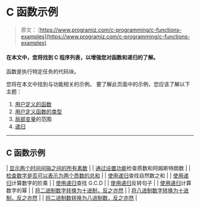# C 函数示例

> 原文： [https://www.programiz.com/c-programming/c-functions-examples](https://www.programiz.com/c-programming/c-functions-examples)

#### 在本文中，您将找到 C 程序列表，以增强您对函数和递归的了解。

函数是执行特定任务的代码块。

您将在本文中找到与功能相关的示例。 要了解此页面中的示例，您应该了解以下主题：

1.  [用户定义的函数](/c-programming/c-user-defined-functions "User-defined Functions in C Programming")
2.  [用户定义函数的类型](/c-programming/types-user-defined-functions "Types of user defined function")
3.  [局部变量](/c-programming/c-storage-class "Storage class in C programming")的范围
4.  [递归](/c-programming/c-recursion "C Programming Recursive Function")

* * *

## C 函数示例

| [显示两个时间间隔之间的所有素数](/c-programming/examples/prime-interval-function) |
| [通过设置功能](/c-programming/examples/prime-armstrong-function)检查质数和阿姆斯特朗数 |
| [检查数字是否可以表示为两个质数的总和](/c-programming/examples/sum-prime-numbers) |
| [使用递归](/c-programming/examples/natural-number-sum-recursion)查找自然数之和 |
| [使用递归](/c-programming/examples/factorial-recursion)计算数字的阶乘 |
| [使用递归](/c-programming/examples/hcf-recursion)查找 G.C.D |
| [使用递归](/c-programming/examples/reverse-sentence-recursion)反转句子 |
| [使用递归](/c-programming/examples/power-recursion)计算数字的幂 |
| [将二进制数字转换为十进制，反之亦然](/c-programming/examples/binary-decimal-convert) |
| [将八进制数字转换为十进制，反之亦然](/c-programming/examples/octal-decimal-convert) |
| [将二进制数转换为八进制数，反之亦然](/c-programming/examples/octal-binary-convert) |
